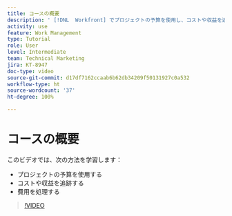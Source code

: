 ```yaml
---
title: コースの概要
description: ' [!DNL  Workfront] でプロジェクトの予算を使用し、コストや収益を追跡し、費用を処理する方法を説明します。'
activity: use
feature: Work Management
type: Tutorial
role: User
level: Intermediate
team: Technical Marketing
jira: KT-8947
doc-type: video
source-git-commit: d17df7162ccaab6b62db34209f50131927c0a532
workflow-type: ht
source-wordcount: '37'
ht-degree: 100%

---
```


# コースの概要

このビデオでは、次の方法を学習します：

* プロジェクトの予算を使用する
* コストや収益を追跡する
* 費用を処理する

>[!VIDEO](https://video.tv.adobe.com/v/3436408/?quality=12&learn=on&enablevpops&captions=jpn)
